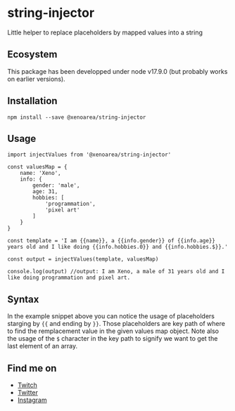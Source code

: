 # string-injector
Little helper to replace placeholders by mapped values into a string

## Ecosystem

This package has been developped under node v17.9.0 (but probably works on earlier versions).

## Installation

```npm install --save @xenoarea/string-injector```

## Usage

```
import injectValues from '@xenoarea/string-injector'

const valuesMap = {
    name: 'Xeno',
    info: {
        gender: 'male',
        age: 31,
        hobbies: [
            'programmation',
            'pixel art'
        ]
    }
}

const template = 'I am {{name}}, a {{info.gender}} of {{info.age}} years old and I like doing {{info.hobbies.0}} and {{info.hobbies.$}}.'

const output = injectValues(template, valuesMap)

console.log(output) //output: I am Xeno, a male of 31 years old and I like doing programmation and pixel art.
```

## Syntax

In the example snippet above you can notice the usage of placeholders starging by `{{` and ending by `}}`.
Those placeholders are key path of where to find the remplacement value in the given values map object.
Note also the usage of the `$` character in the key path to signify we want to get the last element of
an array.

## Find me on

- [Twitch](https://www.twitch.tv/xenoarea)
- [Twitter](https://twitter.com/xenoarea)
- [Instagram](https://www.instagram.com/xenoarea)

